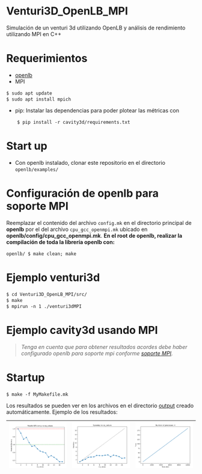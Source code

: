 # Venturi3D_OpenLB_MPI
Simulación de un venturi 3d utilizando OpenLB y análisis de rendimiento utilizando MPI en C++

# Requerimientos
- [openlb](https://www.openlb.net/download/)
- MPI

```shell
$ sudo apt update
$ sudo apt install mpich
```
- pip: Instalar las dependencias para poder plotear las métricas con

```shell
    $ pip install -r cavity3d/requirements.txt
```

# Start up
- Con openlb instalado, clonar este repositorio en el directorio `openlb/examples/`
 
# Configuración de openlb para soporte MPI
Reemplazar el contenido del archivo `config.mk` en el directorio principal de **openlb** por el del archivo `cpu_gcc_openmpi.mk` ubicado en **openlb/config/cpu_gcc_openmpi.mk**. **En el root de openlb, realizar la compilación de toda la librería openlb con:**

```shell
openlb/ $ make clean; make
```

# Ejemplo venturi3d
```shell
$ cd Venturi3D_OpenLB_MPI/src/
$ make
$ mpirun -n 1 ./venturi3dMPI
```

# Ejemplo cavity3d usando MPI
> *Tenga en cuenta que para obtener resultados acordes debe haber configurado openlb para soporte mpi conforme [soporte MPI](#configuración-de-openlb-para-soporte-mpi).*
# Startup
```shell
$ make -f MyMakefile.mk
```

Los resultados se pueden ver en los archivos en el directorio [output](/cavity3d/output/PDFs/) creado automáticamente. Ejemplo de los resultados:


| ![Eficiencia paralela](/cavity3d/images/Parallel%20Efficiency.png)  | ![Speedup](/cavity3d/images/speedup.png) | ![Strong scaling](/cavity3d/images/strong_scaling.png) |
|:---:|:---:|:---:|
